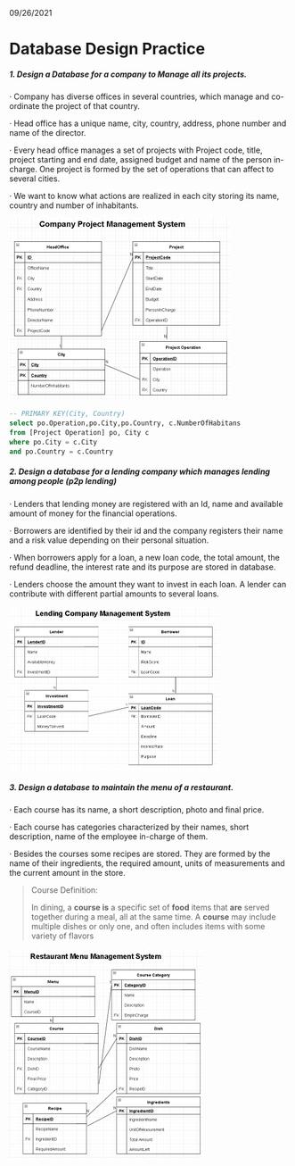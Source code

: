 09/26/2021

# Database Design Practice

##### 1.   Design a Database for a company to Manage all its projects.

·    Company has diverse offices in several countries, which manage and co-ordinate the project of that country.

·    Head office has a unique name, city, country, address, phone number and name of the director.

·    Every head office manages a set of projects with Project code, title, project starting and end date, assigned budget and name of the person in-charge. One project is formed by the set of operations that can affect to several cities.

·    We want to know what actions are realized in each city storing its name, country and number of inhabitants.

<img src="../resources/images/image-20210228193613020.png" alt="image-20210228193613020" style="zoom:50%;" />

```sql
-- PRIMARY KEY(City, Country)
select po.Operation,po.City,po.Country, c.NumberOfHabitans
from [Project Operation] po, City c
where po.City = c.City
and po.Country = c.Country
```



##### 2.  Design a database for a lending company which manages lending among people (p2p lending)

·    Lenders that lending money are registered with an Id, name and available amount of money for the financial operations. 

·    Borrowers are identified by their id and the company registers their name and a risk value depending on their personal situation.

·    When borrowers apply for a loan, a new loan code, the total amount, the refund deadline, the interest rate and its purpose are stored in database. 

·    Lenders choose the amount they want to invest in each loan. A lender can contribute with different partial amounts to several loans.

<img src="../resources/images/image-20210228200459113.png" alt="image-20210228200459113" style="zoom:50%;" />



##### 3.  Design a database to maintain the menu of a restaurant.

·    Each course has its name, a short description, photo and final price.

·    Each course has categories characterized by their names, short description, name of the employee in-charge of them.

·    Besides the courses some recipes are stored. They are formed by the name of their ingredients, the required amount, units of measurements and the current amount in the store.

> Course Definition: 
>
> In dining, a **course is** a specific set of **food** items that **are** served together during a meal, all at the same time. A **course** may include multiple dishes or only one, and often includes items with some variety of flavors

<img src="../resources/images/image-20210228201332991.png" alt="image-20210228201332991" style="zoom:50%;" />
